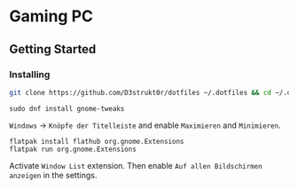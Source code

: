 # Gaming PC

## Getting Started

### Installing

```sh
git clone https://github.com/D3strukt0r/dotfiles ~/.dotfiles && cd ~/.dotfiles/Linux/Gaming-PC
```

```shell
sudo dnf install gnome-tweaks
```

`Windows` -> `Knöpfe der Titelleiste` and enable `Maximieren` and `Minimieren`.

```shell
flatpak install flathub org.gnome.Extensions
flatpak run org.gnome.Extensions
```

Activate `Window List` extension. Then enable `Auf allen Bildschirmen anzeigen` in the settings.


